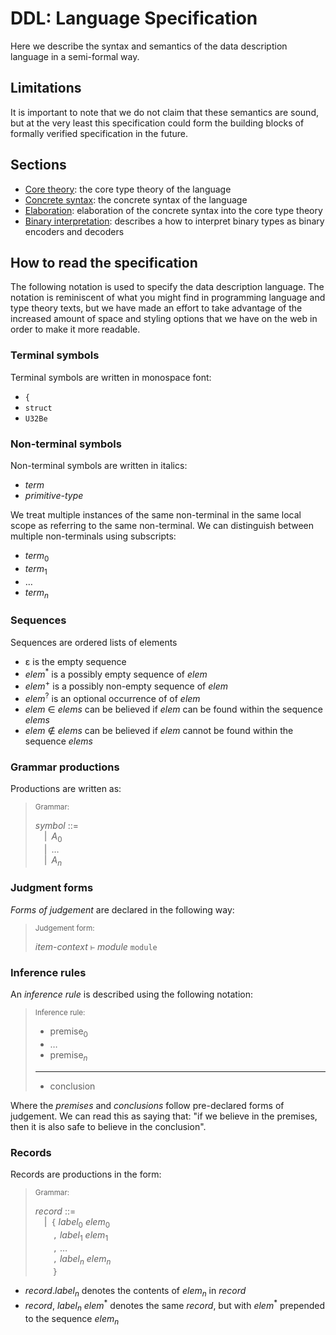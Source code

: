 # DDL: Language Specification

Here we describe the syntax and semantics of the data description language in a
semi-formal way.

## Limitations

It is important to note that we do not claim that these semantics are sound,
but at the very least this specification could form the building blocks of
formally verified specification in the future.

## Sections

-   [Core theory](./specification/core-theory):
    the core type theory of the language
-   [Concrete syntax](./specification/concrete-syntax):
    the concrete syntax of the language
-   [Elaboration](./specification/elaboration):
    elaboration of the concrete syntax into the core type theory
-   [Binary interpretation](./binary-interpretation):
    describes a how to interpret binary types as binary encoders and decoders

## How to read the specification

The following notation is used to specify the data description language.
The notation is reminiscent of what you might find in programming language and
type theory texts, but we have made an effort to take advantage of the increased
amount of space and styling options that we have on the web in order to make
it more readable.

### Terminal symbols

Terminal symbols are written in monospace font:

-   `{`
-   `struct`
-   `U32Be`

### Non-terminal symbols

Non-terminal symbols are written in italics:

-   _term_
-   _primitive-type_

We treat multiple instances of the same non-terminal in the same local scope
as referring to the same non-terminal.
We can distinguish between multiple non-terminals using subscripts:

-   _term_<sub>0</sub>
-   _term_<sub>1</sub>
-   &hellip;
-   _term_<sub>_n_</sub>

### Sequences

Sequences are ordered lists of elements

-   ε is the empty sequence
-   _elem_<sup>\*</sup> is a possibly empty sequence of _elem_
-   _elem_<sup>\+</sup> is a possibly non-empty sequence of _elem_
-   _elem_<sup>?</sup> is an optional occurrence of of _elem_
-   _elem_ ∈ _elems_ can be believed if _elem_ can be found within the sequence _elems_
-   _elem_ ∉ _elems_ can be believed if _elem_ cannot be found within the sequence _elems_

### Grammar productions

Productions are written as:

> <sub>Grammar:</sub>
>
> _symbol_ ::=\
> &emsp;|&ensp;_A_<sub>0</sub>\
> &emsp;|&ensp;&hellip;\
> &emsp;|&ensp;_A_<sub>_n_</sub>

### Judgment forms

_Forms of judgement_ are declared in the following way:

> <sub>Judgement form:</sub>
>
>  _item-context_ `⊢` _module_ `module`

### Inference rules

An _inference rule_ is described using the following notation:

> <sub>Inference rule:</sub>
>
> - premise<sub>0</sub>
> - &hellip;
> - premise<sub>_n_</sub>
> ----------------------------------------------------------------------------------------------
> - conclusion

Where the _premises_ and _conclusions_ follow pre-declared forms of judgement.
We can read this as saying that:
"if we believe in the premises, then it is also safe to believe in the conclusion".

### Records

Records are productions in the form:

> <sub>Grammar:</sub>
>
> _record_ ::=\
> &emsp;|&ensp;`{` _label_<sub>0</sub> _elem_<sub>0</sub>\
> &emsp;&emsp;`,` _label_<sub>1</sub> _elem_<sub>1</sub>\
> &emsp;&emsp;`,` &hellip;\
> &emsp;&emsp;`,` _label_<sub>_n_</sub> _elem_<sub>_n_</sub> \
> &emsp;&emsp;`}`

- _record_._label_<sub>_n_</sub> denotes the contents of _elem_<sub>_n_</sub> in _record_
- _record_, _label_<sub>_n_</sub> _elem_<sup>\*</sup> denotes the same _record_, but with _elem_<sup>\*</sup> prepended to the sequence _elem_<sub>_n_</sub>

